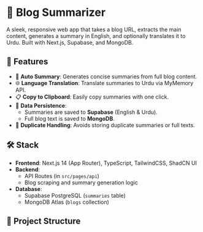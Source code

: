 # 📰 Blog Summarizer

A sleek, responsive web app that takes a blog URL, extracts the main content, generates a summary in English, and optionally translates it to Urdu. Built with Next.js, Supabase, and MongoDB.

## 🚀 Features

- 🧠 **Auto Summary**: Generates concise summaries from full blog content.
- 🌐 **Language Translation**: Translate summaries to Urdu via MyMemory API.
- 📋 **Copy to Clipboard**: Easily copy summaries with one click.
- 💾 **Data Persistence**:
  - Summaries are saved to **Supabase** (English & Urdu).
  - Full blog text is saved to **MongoDB**.
- 🎯 **Duplicate Handling**: Avoids storing duplicate summaries or full texts.

## 🛠️ Stack

- **Frontend**: Next.js 14 (App Router), TypeScript, TailwindCSS, ShadCN UI
- **Backend**:
  - API Routes (in `src/pages/api`)
  - Blog scraping and summary generation logic
- **Database**:
  - Supabase PostgreSQL (`summaries` table)
  - MongoDB Atlas (`blogs` collection)

## 📁 Project Structure
